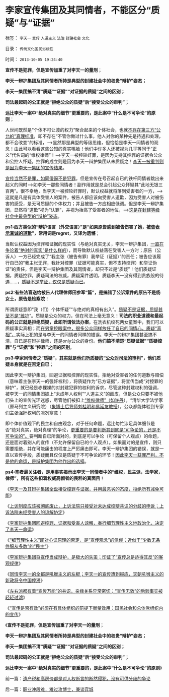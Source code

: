 # 李家宣传集团及其同情者，不能区分“质疑”与“证据”

标签： `李天一` `宣传` `人道主义` `法治` `封建社会` `文化` 

目录： `传统文化国民劣根性`

时间： `2013-10-05 19:24:40`

**宣传不是犯罪，但是宣传加重了对李天一的量刑**；

**李天一辩护集团及其同情者所持是典型的封建社会中的权贵“辩护”姿态；**

**李天一集团搞不清“质疑”“证据”“对证据的质疑”之间的区别；**

**司法最起码的公正就是“拒绝公众的质疑”后“接受公众的审判”；**

**远比李天一案中“绝对真实的细节”更重要的，是此案中“什么是不可争论”的原则**；

人世间既然是“个体不可让渡的权力”聚合起来的个体社会，也就[不存在第三方“公允的”真理标准](../../../2010/12/22/私有制有无比的优越性;人与人的差异推动社会前进；.md)，即不存在“不管你做过什么事，他人对你的某种先是待遇和处理，都不会改变”的标准，——>显然那是典型的等级思维，但恰恰是李天一同情者的观念！由此可以看看这些公知的真实嘴脸！他们中许多人还被视为几乎等同于“正义”代名词的“维权律师”！——>李天一被控轮奸罪，是因为支持其控罪的证据令公众和公控人怀疑，控罪的成立则是因为李天一辩护集团从未质疑之！[李天一被重判则是因为李天一集团的宣传结果](../../../2013/10/2/同情李天一的民粹的吼猴主义.md)。

[宣传当然不是罪，如同傻逼不是犯罪](../../../2013/10/4/“宣传是否有效”的衡量条件.md)。但是宣传在号召起自已的铁杆同情者跳出来起义的同时——>如李天一那些同情者！副作用就是总会引起公众怀疑其“此地无银三百两”。很不幸地，当李天一被控轮奸罪时，默认权益就将落到受害者的一方，——>这就是凡是有具体受害人的案件，被告人都应该向受害人道歉，因为受害人对被伤害的感受，是无可质疑的个体权力；并且被告一方应相应低调。但是李天一辩护集团，显然将“道歉”视为“认罪”，并视为抬高了受害者的地位，——>[这是在封建等级社会中最典型的“辩护”姿态](../../../2013/9/10/谎言千遍！试图创设强奸权利的李天一集团.md)。

**ps1:西方类似的“辩护语言（外交语言）”是“如果原告感到被告伤害了她，[被告表示真诚的道歉](../../../2013/8/28/李天一案怎么能动摇中国政体的合法性？.md)”，常用词是regret，又译为遗憾**；

当默认权益因为控罪和证据的现实性（与绝对真实无关，李天一辩护集团，[一直在争论着“绝对的真实”是什么样的](../../../2009/6/25/MyGod!我的上帝！绝对的真理存在吗？.md)），而导致默认权益落在受害人一方时；原告（公诉人）一方已经完成了“我主张（被告有罪）我举证（证据）”的责任；被告应该履行自已的“我主张无罪，我针对控罪（证据可能真实，但不支持控罪）和举证伪证”的责任，但是李天一辩护集团及其同情者，却只不过是“质疑”！他们质疑证据，质疑控罪，质疑司法的权威，质疑案件透明，质疑李天一没有得到贵族般的待遇……，[质疑不是举证，仅仅是质疑而已](../../../2013/5/20/什么叫质疑？及左棍的“质疑”.md)。

**ps2:有些法盲送给被告人代理律师田参军“篇”，是搞错了公诉案件的原告不是杨女士，原告是检察院**！

所谓质疑意即“我（们）个体怀疑”“与绝对的真相有出入”。[质疑不是证据，质疑甚至不是“维护](../../../2013/5/19/所谓“黑粉”，是独立思考的“人权粉”.md)”。质疑是公众的权力，但在司法上毫无意义！**司法的职业道德和最起码的公正就是拒绝质疑，此即所谓依法办案**。在洗衣机绞死两女童案中，我们可以质疑事实真相；而[在男童挖眼案中，很多公众同样放任了自已的同情心，质疑“真相”，](../../../2013/9/6/精神病犯罪特权的本质.md)实际上犯的是与李天一的同情者同样的错误。李天一的辩护集团甚至搞不清，自已是在辩护律师，还是only公众的身份。**他们搞不清楚“质疑证据”“质疑控罪”与“证据”和“控罪”之间的区别**。

**ps3:李家同情者之“质疑”，[其实就是他们所质疑的“公众对司法的审判](../../../2013/9/26/李天一应判13.5年；中国公民审判此案的合法性.md)”，他们质疑本身就是在否定自已**；

因此李天一辩护集团，回避证据和控罪的现实性，拒绝对受害者的任何道歉与赔偿（意味着主张李天一的强奸权利），将质疑作为“已方证据”，将宣传当成“对控罪的辩护”，就已经是赤裸裸的对封建犯罪的权利的诉求，尽管这种封建权利的强调，被李天一的同情集团披上“未成年人权利”“人道主义”的画皮，但是公众只要不被他们头上的宣传光环迷惑，尽管他们被扣上[“维权律师”（如许丹](http://blog.sina.com.cn/u/1776361441)），“清华大学法学家（原马列主义研究院）（[象博士后导师刘桂明和易延友教授](http://blog.sina.com.cn/u/1246219552)），公众都能体验到专家们主张强奸权利的凛冽寒意！

即个体价值观下的民主和自由观念，对于任何命题，远比匆忙涉足具体细节是否“绝对真实，绝对真理”的争论，[更重要的是要判断其到底是“可争论的，还是不可争论的”。](../../../2013/9/30/“吼猴主义－细节理性主义”的宣传本能.md)要判断自已所面对的，到底是可以争论（可保留个人观点）的命题，还是面对着别人的宣传（不允许保留自已的个人观点）。如果面对的是宣传，则只需要拒绝，并在可能痛击的程度上严厉痛击即可。李天一辩护集团的错误，就是一直以宣传手段，质疑而且仅仅是质疑于不可争论的环节！[因此李天一获罪严判，不是他的命运，是辩护集团为他作出的选择](../../../2013/10/1/李家辩护集团将宣传当成辩护，以惨败印证了“宣传总是适得其反”.md)。

**ps4:笔者最关注者，是用事实揭示出李天一同情者中的“维权，民主派，法学家，律师”，所有这些扣着权威高帽者的民粹的真面目**！

《[李天一及其辩护集团全盘接受控罪与证据，并用最恶劣的态度，拒绝所有减免可能](../../../2013/9/27/李天一承认了全部控罪与证据，最恶劣的态度拒绝减免可能.md)》

《[上访制度应该被彻底废止，上诉法院只接受对未达成控辩共识的分歧的申诉；上诉法院未经受害人的谅解协定](../../../2013/9/28/除受害人追加宽恕外，上诉法院没有任何合法理由,为李天一减刑.md)》

《[李家辩护集团回避控罪、证据和受害人谅解，奉行细节理性主义地政治化，决定了李天一命运](../../../2013/9/29/李家辩护集团炒作公众舆论，故意将李天一轮奸案政治化.md)》

《[“细节理性主义”即对心证原理的否定，是“宣传观念”的信仰；近似于“少数无条件服从多数”的“民主”](../../../2013/9/30/“吼猴主义－细节理性主义”的宣传本能.md)》

《[李家辩护集团将宣传当成辩护，是极大的失策；印证了“宣传总是适得其反”的客观规律](../../../2013/10/1/李家辩护集团将宣传当成辩护，以惨败印证了“宣传总是适得其反”.md)》

《[同情李天一的全都是吼猴主义的左棍；李天一的宣传遭到报应，天朝吼猴主义的新政将令中国停滞](../../../2013/10/2/同情李天一的民粹的吼猴主义.md)》

《[左右派都有着“宣传万能”的共识，亲缘关系异常密切；“宣传无效”的后验事实被轻轻过滤](../../../2013/10/3/有中国特色的左右派，都有着“宣传万能”的共识.md)》

《[“宣传是否有效”必须在有具体组织的前提下衡量效用；国民社会和总体党组织内的宣传](../../../2013/10/4/“宣传是否有效”的衡量条件.md)》

《**宣传不是犯罪，但是宣传加重了对李天一的量刑**；

**李天一辩护集团及其同情者所持是典型的封建社会中的权贵“辩护”姿态；**

**李天一集团搞不清“质疑”“证据”“对证据的质疑”之间的区别；**

**司法最起码的公正就是“拒绝公众的质疑”后“接受公众的审判”；**

**远比李天一案中“绝对真实的细节”更重要的，是此案中“什么是不可争论”的原则**》



前一篇：[遗产税和高房价都是对人权断言的断然侵犯，没有可供分歧的争论](../../../2013/10/5/遗产税和高房价都是对人权断言的断然侵犯，没有可供分歧的争论.md)

后一篇：[职业冲段难，难过攻博士，兼谈弈城](../../../2013/10/6/职业冲段难，难过攻博士，兼谈弈城.md)
